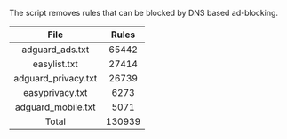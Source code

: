 The script removes rules that can be blocked by DNS based ad-blocking.


| File | Rules |
|:----:|:-----:|
| adguard_ads.txt | 65442 |
| easylist.txt | 27414 |
| adguard_privacy.txt | 26739 |
| easyprivacy.txt | 6273 |
| adguard_mobile.txt | 5071 |
| Total | 130939 |